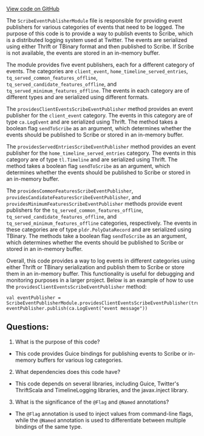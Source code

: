 [View code on GitHub](https://github.com/misbahsy/the-algorithm/home-mixer/server/src/main/scala/com/twitter/home_mixer/module/ScribeEventPublisherModule.scala)

The `ScribeEventPublisherModule` file is responsible for providing event publishers for various categories of events that need to be logged. The purpose of this code is to provide a way to publish events to Scribe, which is a distributed logging system used at Twitter. The events are serialized using either Thrift or TBinary format and then published to Scribe. If Scribe is not available, the events are stored in an in-memory buffer.

The module provides five event publishers, each for a different category of events. The categories are `client_event`, `home_timeline_served_entries`, `tq_served_common_features_offline`, `tq_served_candidate_features_offline`, and `tq_served_minimum_features_offline`. The events in each category are of different types and are serialized using different formats.

The `providesClientEventsScribeEventPublisher` method provides an event publisher for the `client_event` category. The events in this category are of type `ca.LogEvent` and are serialized using Thrift. The method takes a boolean flag `sendToScribe` as an argument, which determines whether the events should be published to Scribe or stored in an in-memory buffer.

The `providesServedEntriesScribeEventPublisher` method provides an event publisher for the `home_timeline_served_entries` category. The events in this category are of type `tl.Timeline` and are serialized using Thrift. The method takes a boolean flag `sendToScribe` as an argument, which determines whether the events should be published to Scribe or stored in an in-memory buffer.

The `providesCommonFeaturesScribeEventPublisher`, `providesCandidateFeaturesScribeEventPublisher`, and `providesMinimumFeaturesScribeEventPublisher` methods provide event publishers for the `tq_served_common_features_offline`, `tq_served_candidate_features_offline`, and `tq_served_minimum_features_offline` categories, respectively. The events in these categories are of type `pldr.PolyDataRecord` and are serialized using TBinary. The methods take a boolean flag `sendToScribe` as an argument, which determines whether the events should be published to Scribe or stored in an in-memory buffer.

Overall, this code provides a way to log events in different categories using either Thrift or TBinary serialization and publish them to Scribe or store them in an in-memory buffer. This functionality is useful for debugging and monitoring purposes in a larger project. Below is an example of how to use the `providesClientEventsScribeEventPublisher` method:

```
val eventPublisher = ScribeEventPublisherModule.providesClientEventsScribeEventPublisher(true)
eventPublisher.publish(ca.LogEvent("event message"))
```
## Questions: 
 1. What is the purpose of this code?
- This code provides Guice bindings for publishing events to Scribe or in-memory buffers for various log categories.

2. What dependencies does this code have?
- This code depends on several libraries, including Guice, Twitter's ThriftScala and TimelineLogging libraries, and the javax.inject library.

3. What is the significance of the `@Flag` and `@Named` annotations?
- The `@Flag` annotation is used to inject values from command-line flags, while the `@Named` annotation is used to differentiate between multiple bindings of the same type.